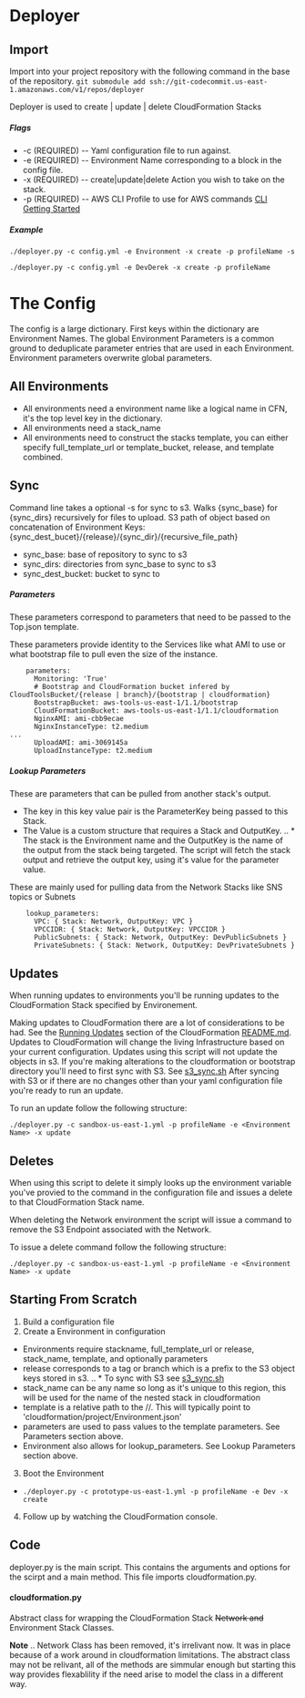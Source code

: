 # Deployer

## Import
Import into your project repository with the following command in the base of the repository.
`git submodule add ssh://git-codecommit.us-east-1.amazonaws.com/v1/repos/deployer`

Deployer is used to create | update | delete CloudFormation Stacks

##### Flags
* -c <config file> (REQUIRED) -- Yaml configuration file to run against.
* -e <environment name> (REQUIRED) -- Environment Name corresponding to a block in the config file.
* -x <execute command> (REQUIRED) -- create|update|delete Action you wish to take on the stack.
* -p <profile> (REQUIRED) -- AWS CLI Profile to use for AWS commands [CLI Getting Started](http://docs.aws.amazon.com/cli/latest/userguide/cli-chap-getting-started.html)


##### Example
`./deployer.py -c config.yml -e Environment -x create -p profileName -s`

`./deployer.py -c config.yml -e DevDerek -x create -p profileName`


# The Config

The config is a large dictionary. First keys within the dictionary are Environment Names. The global Environment Parameters is a common ground to deduplicate parameter entries that are used in each Environment. Environment parameters overwrite global parameters. 

## All Environments
* All environments need a environment name like a logical name in CFN, it's the top level key in the dictionary.
* All environments need a stack_name 
* All environments need to construct the stacks template, you can either specify full_template_url or template_bucket, release, and template combined.

## Sync
Command line takes a optional -s for sync to s3. Walks {sync_base} for {sync_dirs} recursively for files to upload. S3 path of object based on concatenation of Environment Keys: {sync_dest_bucet}/{release}/{sync_dir}/{recursive_file_path}
* sync_base: base of repository to sync to s3
* sync_dirs: directories from sync_base to sync to s3
* sync_dest_bucket: bucket to sync to 

##### Parameters
These parameters correspond to parameters that need to be passed to the Top.json template.

These parameters provide identity to the Services like what AMI to use or what bootstrap file to pull even the size of the instance.
```
    parameters:
      Monitoring: 'True'
      # Bootstrap and CloudFormation bucket infered by CloudToolsBucket/{release | branch}/{bootstrap | cloudformation}
      BootstrapBucket: aws-tools-us-east-1/1.1/bootstrap
      CloudFormationBucket: aws-tools-us-east-1/1.1/cloudformation
      NginxAMI: ami-cbb9ecae
      NginxInstanceType: t2.medium
...
      UploadAMI: ami-3069145a
      UploadInstanceType: t2.medium
```

##### Lookup Parameters

These are parameters that can be pulled from another stack's output. 
* The key in this key value pair is the ParameterKey being passed to this Stack. 
* The Value is a custom structure that requires a Stack and OutputKey. 
.. * The stack is the Environment name and the OutputKey is the name of the output from the stack being targeted. The script will fetch the stack output and retrieve the output key, using it's value for the parameter value. 

These are mainly used for pulling data from the Network Stacks like SNS topics or Subnets
```
    lookup_parameters:
      VPC: { Stack: Network, OutputKey: VPC }
      VPCCIDR: { Stack: Network, OutputKey: VPCCIDR }
      PublicSubnets: { Stack: Network, OutputKey: DevPublicSubnets }
      PrivateSubnets: { Stack: Network, OutputKey: DevPrivateSubnets }
```



## Updates
When running updates to environments you'll be running updates to the CloudFormation Stack specified by Environement. 

Making updates to CloudFormation there are a lot of considerations to be had. See the [Running Updates](/cloudformation/) section of the CloudFormation [README.md](/cloudformation/README.md).
Updates to CloudFormation will change the living Infrastructure based on your current configuration. 
Updates using this script will not update the objects in s3. If you're making alterations to the cloudformation or bootstrap directory you'll need to first sync with S3. See [s3_sync.sh](../)
After syncing with S3 or if there are no changes other than your yaml configuration file you're ready to run an update.  

To run an update follow the following structure:
```
./deployer.py -c sandbox-us-east-1.yml -p profileName -e <Environment Name> -x update
```

## Deletes
When using this script to delete it simply looks up the environment variable you've provied to the command in the configuration file and issues a delete to that CloudFormation Stack name.

When deleting the Network environment the script will issue a command to remove the S3 Endpoint associated with the Network.

To issue a delete command follow the following structure:
```
./deployer.py -c sandbox-us-east-1.yml -p profileName -e <Environment Name> -x update
```

## Starting From Scratch

1. Build a configuration file
2. Create a Environment in configuration
  * Environments require stackname, full_template_url or release, stack_name, template, and optionally parameters
  * release corresponds to a tag or branch which is a prefix to the S3 object keys stored in s3.
..  * To sync with S3 see [s3_sync.sh](/scripts/)
  * stack_name can be any name so long as it's unique to this region, this will be used for the name of the nested stack in cloudformation
  * template is a relative path to the <CloudToolsBucket>/<release>/<path to cloudformation template>. This will typically point to 'cloudformation/project/Environment.json'
  * parameters are used to pass values to the template parameters. See Parameters section above.
  * Environment also allows for lookup_parameters. See Lookup Parameters section above.
3. Boot the Environment
  * `./deployer.py -c prototype-us-east-1.yml -p profileName -e Dev -x create`
4. Follow up by watching the CloudFormation console. 


## Code
deployer.py is the main script. This contains the arguments and options for the scirpt and a main method. This file imports cloudformation.py.

#### cloudformation.py
Abstract class for wrapping the CloudFormation Stack 
~~Network and~~ Environment Stack Classes. 

**Note** 
.. Network Class has been removed, it's irrelivant now. It was in place because of a work around in cloudformation limitations. The abstract class may not be relivant, all of the methods are simmular enough but starting this way provides flexablility if the need arise to model the class in a different way. 
